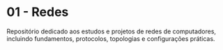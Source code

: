 # 01 - Redes

Repositório dedicado aos estudos e projetos de redes de computadores, incluindo fundamentos, protocolos, topologias e configurações práticas.
